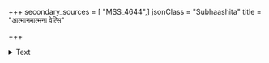 +++
secondary_sources = [ "MSS_4644",]
jsonClass = "Subhaashita"
title = "आत्मानमात्मना वेत्सि"

+++

<details><summary>Text</summary>

आत्मानमात्मना वेत्सि सृजस्यात्मानमात्मना।  
आत्मना कृतिना च त्वम् आत्मन्येव प्रलीयसे॥
</details>
